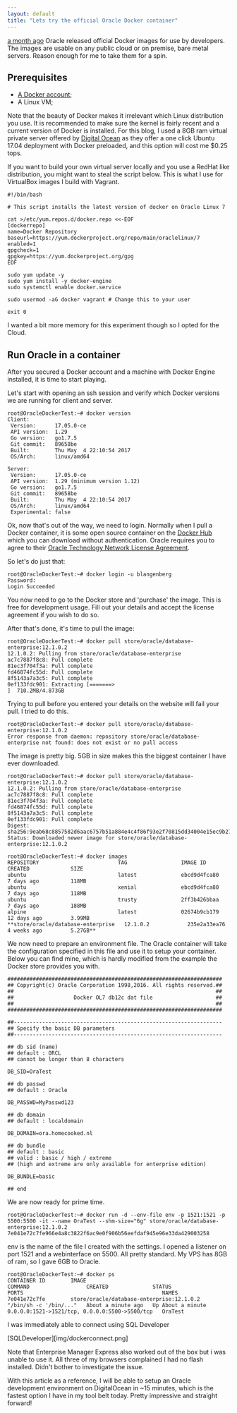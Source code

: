 ```yaml
---
layout: default
title: "Lets try the official Oracle Docker container"
---
```


[a month ago](https://www.oracle.com/corporate/pressrelease/docker-oracle-041917.html) Oracle released official Docker images for use by developers. The images are usable on any public cloud or on premise, bare metal servers. Reason enough for me to take them for a spin.

## Prerequisites
 * [A Docker account](https://store.docker.com/signup?next=%2F);
 * A Linux VM;

Note that the beauty of Docker makes it irrelevant which Linux distribution you use. It is recommended to make sure the kernel is fairly recent and a current version of Docker is installed. For this blog, I used a 8GB ram virtual private server offered by [Digital Ocean](https://digitalocean.com) as they offer a one click Ubuntu 17.04 deployment with Docker preloaded, and this option will cost me $0.25 tops.

If you want to build your own virtual server locally and you use a RedHat like distribution, you might want to steal the script below. This is what I use for VirtualBox images I build with Vagrant.

```
#!/bin/bash

# This script installs the latest version of docker on Oracle Linux 7

cat >/etc/yum.repos.d/docker.repo <<-EOF
[dockerrepo]
name=Docker Repository
baseurl=https://yum.dockerproject.org/repo/main/oraclelinux/7
enabled=1
gpgcheck=1
gpgkey=https://yum.dockerproject.org/gpg
EOF

sudo yum update -y
sudo yum install -y docker-engine
sudo systemctl enable docker.service

sudo usermod -aG docker vagrant # Change this to your user

exit 0
```

I wanted a bit more memory for this experiment though so I opted for the Cloud.

## Run Oracle in a container
After you secured a Docker account and a machine with Docker Engine installed, it is time to start playing.

Let's start with opening an ssh session and verify which Docker versions we are running for client and server.

```
root@OracleDockerTest:~# docker version
Client:
 Version:      17.05.0-ce
 API version:  1.29
 Go version:   go1.7.5
 Git commit:   89658be
 Built:        Thu May  4 22:10:54 2017
 OS/Arch:      linux/amd64

Server:
 Version:      17.05.0-ce
 API version:  1.29 (minimum version 1.12)
 Go version:   go1.7.5
 Git commit:   89658be
 Built:        Thu May  4 22:10:54 2017
 OS/Arch:      linux/amd64
 Experimental: false
```

Ok, now that's out of the way, we need to login. Normally when I pull a Docker container, it is some open source container on the [Docker Hub](https://hub.docker.com) which you can download without authentication. Oracle requires you to agree to their [Oracle Technology Network License Agreement](http://www.oracle.com/technetwork/licenses/standard-license-152015.html).

So let's do just that:
```
root@OracleDockerTest:~# docker login -u blangenberg
Password:
Login Succeeded
```

You now need to go to the Docker store and 'purchase' the image. This is free for development usage. Fill out your details and accept the license agreement if you wish to do so.

After that's done, it's time to pull the image:
```
root@OracleDockerTest:~# docker pull store/oracle/database-enterprise:12.1.0.2
12.1.0.2: Pulling from store/oracle/database-enterprise
ac7c7887f8c8: Pull complete
81ec3f704f3a: Pull complete
fd46874fc55d: Pull complete
8f5143a7a3c5: Pull complete
0ef133fdc901: Extracting [=======>                                           ]  710.2MB/4.873GB
```

Trying to pull before you entered your details on the website will fail your pull. I tried to do this.

```
root@OracleDockerTest:~# docker pull store/oracle/database-enterprise:12.1.0.2
Error response from daemon: repository store/oracle/database-enterprise not found: does not exist or no pull access
```

The image is pretty big. 5GB in size makes this the biggest container I have ever downloaded.

```
root@OracleDockerTest:~# docker pull store/oracle/database-enterprise:12.1.0.2
12.1.0.2: Pulling from store/oracle/database-enterprise
ac7c7887f8c8: Pull complete
81ec3f704f3a: Pull complete
fd46874fc55d: Pull complete
8f5143a7a3c5: Pull complete
0ef133fdc901: Pull complete
Digest: sha256:9eab68c8857582d6aac6757b51a884e4c4f86f93e2f70815dd34004e15ec9b27
Status: Downloaded newer image for store/oracle/database-enterprise:12.1.0.2
```

```
root@OracleDockerTest:~# docker images
REPOSITORY                         TAG                 IMAGE ID            CREATED             SIZE
ubuntu                             latest              ebcd9d4fca80        7 days ago          118MB
ubuntu                             xenial              ebcd9d4fca80        7 days ago          118MB
ubuntu                             trusty              2ff3b426bbaa        7 days ago          188MB
alpine                             latest              02674b9cb179        12 days ago         3.99MB
**store/oracle/database-enterprise   12.1.0.2            235e2a33ea76        4 weeks ago         5.27GB**
```

We now need to prepare an environment file. The Oracle container will take the configuration specified in this file and use it to setup your container. Below you can find mine, which is hardly modified from the example the Docker store provides you with.

```
####################################################################
## Copyright(c) Oracle Corporation 1998,2016. All rights reserved.##
##                                                                ##
##                   Docker OL7 db12c dat file                    ##
##                                                                ##
####################################################################

##------------------------------------------------------------------
## Specify the basic DB parameters
##------------------------------------------------------------------

## db sid (name)
## default : ORCL
## cannot be longer than 8 characters

DB_SID=OraTest

## db passwd
## default : Oracle

DB_PASSWD=MyPasswd123

## db domain
## default : localdomain

DB_DOMAIN=ora.homecooked.nl

## db bundle
## default : basic
## valid : basic / high / extreme
## (high and extreme are only available for enterprise edition)

DB_BUNDLE=basic

## end
```

We are now ready for prime time.

```
root@OracleDockerTest:~# docker run -d --env-file env -p 1521:1521 -p 5500:5500 -it --name OraTest --shm-size="6g" store/oracle/database-enterprise:12.1.0.2
7e041e72c7fe966e4a8c3822f6ac9e0f906b56eefdaf945e96e33da429003258
```

env is the name of the file I created with the settings. I opened a listener on port 1521 and a webinterface on 5500. All pretty standard. My VPS has 8GB of ram, so I gave 6GB to Oracle.

```
root@OracleDockerTest:~# docker ps
CONTAINER ID        IMAGE                                       COMMAND                  CREATED              STATUS              PORTS                                            NAMES
7e041e72c7fe        store/oracle/database-enterprise:12.1.0.2   "/bin/sh -c '/bin/..."   About a minute ago   Up About a minute   0.0.0.0:1521->1521/tcp, 0.0.0.0:5500->5500/tcp   OraTest
```

I was immediately able to connect using SQL Developer

[SQLDeveloper][img/dockerconnect.png]

Note that Enterprise Manager Express also worked out of the box but i was unable to use it. All three of my browsers complained I had no flash installed. Didn't bother to investigate the issue.

With this article as a reference, I will be able to setup an Oracle development environment on DigitalOcean in ~15 minutes, which is the fastest option I have in my tool belt today. Pretty impressive and straight forward!
